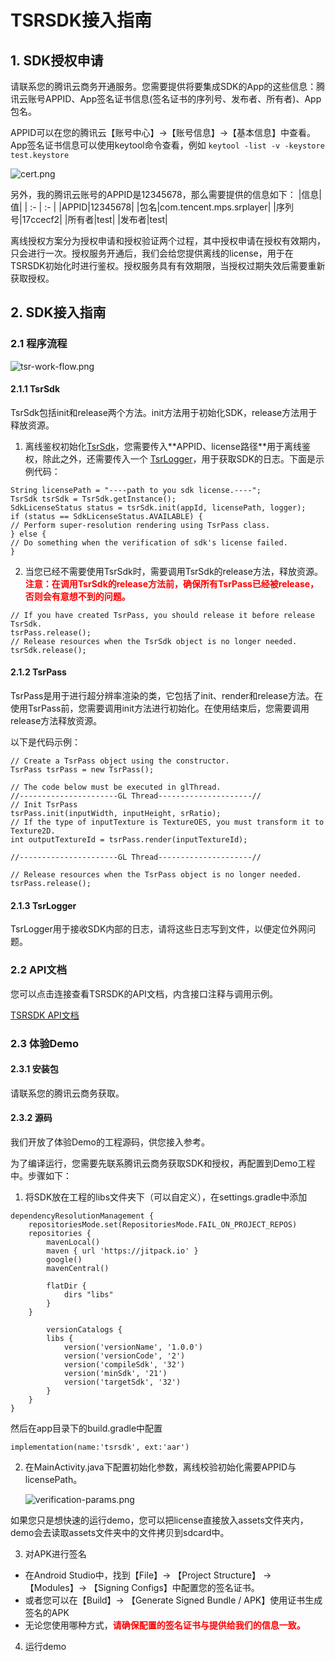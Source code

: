# **TSRSDK接入指南**
## 1. **SDK授权申请**
请联系您的腾讯云商务开通服务。您需要提供将要集成SDK的App的这些信息：腾讯云账号APPID、App签名证书信息(签名证书的序列号、发布者、所有者)、App包名。

APPID可以在您的腾讯云【账号中心】->【账号信息】->【基本信息】中查看。
App签名证书信息可以使用keytool命令查看，例如
```keytool -list -v -keystore test.keystore```

![cert.png](./docs/cert.png)

另外，我的腾讯云账号的APPID是12345678，那么需要提供的信息如下：
|信息|值|
| :- | :- |
|APPID|12345678|
|包名|com.tencent.mps.srplayer|
|序列号|17ccecf2|
|所有者|test|
|发布者|test|

离线授权方案分为授权申请和授权验证两个过程，其中授权申请在授权有效期内，只会进行一次。授权服务开通后，我们会给您提供离线的license，用于在TSRSDK初始化时进行鉴权。授权服务具有有效期限，当授权过期失效后需要重新获取授权。

## 2. **SDK接入指南**
### **2.1 程序流程**
![tsr-work-flow.png](./docs/tsr-work-flow.png)

#### **2.1.1 TsrSdk**
TsrSdk包括init和release两个方法。init方法用于初始化SDK，release方法用于释放资源。

1. 离线鉴权初始化[TsrSdk](https://84dbcf40b9debaab4849688b5e0a7312.dlied1.cdntips.net/tcrsdk.tencent-cloud.com/tsr/api-documents/com/tencent/mps/tsr/api/TsrSdk.html?mkey=65a8ddf1716c6bc2&f=cf5f&cip=113.108.77.55&proto=https#init\(long,java.lang.String,com.tencent.mps.tsr.api.TsrLogger\))，您需要传入**APPID、license路径**用于离线鉴权，除此之外，还需要传入一个 [TsrLogger](https://84dbcf40b9debaab4849688b5e0a7312.dlied1.cdntips.net/tcrsdk.tencent-cloud.com/tsr/api-documents/com/tencent/mps/tsr/api/TsrLogger.html)，用于获取SDK的日志。下面是示例代码：
```
String licensePath = "----path to you sdk license.----";
TsrSdk tsrSdk = TsrSdk.getInstance();
SdkLicenseStatus status = tsrSdk.init(appId, licensePath, logger);
if (status == SdkLicenseStatus.AVAILABLE) {
// Perform super-resolution rendering using TsrPass class.
} else {
// Do something when the verification of sdk's license failed.
}
```


2. 当您已经不需要使用TsrSdk时，需要调用TsrSdk的release方法，释放资源。<font color="red">**注意：在调用TsrSdk的release方法前，确保所有TsrPass已经被release，否则会有意想不到的问题。**</font>
```
// If you have created TsrPass, you should release it before release TsrSdk.
tsrPass.release();
// Release resources when the TsrSdk object is no longer needed.
tsrSdk.release();
```
#### **2.1.2 TsrPass**
TsrPass是用于进行超分辨率渲染的类，它包括了init、render和release方法。在使用TsrPass前，您需要调用init方法进行初始化。在使用结束后，您需要调用release方法释放资源。

以下是代码示例：
```
// Create a TsrPass object using the constructor.
TsrPass tsrPass = new TsrPass();

// The code below must be executed in glThread.
//----------------------GL Thread---------------------//
// Init TsrPass
tsrPass.init(inputWidth, inputHeight, srRatio);
// If the type of inputTexture is TextureOES, you must transform it to Texture2D.
int outputTextureId = tsrPass.render(inputTextureId);

//----------------------GL Thread---------------------//

// Release resources when the TsrPass object is no longer needed.
tsrPass.release();
```

#### **2.1.3 TsrLogger**
TsrLogger用于接收SDK内部的日志，请将这些日志写到文件，以便定位外网问题。
### **2.2 API文档**
您可以点击连接查看TSRSDK的API文档，内含接口注释与调用示例。

[TSRSDK API文档](https://tcrsdk.tencent-cloud.com/tsr/api-documents/index.html)
### **2.3 体验Demo**
#### **2.3.1 安装包**
请联系您的腾讯云商务获取。
#### **2.3.2 源码**
我们开放了体验Demo的工程源码，供您接入参考。

为了编译运行，您需要先联系腾讯云商务获取SDK和授权，再配置到Demo工程中。步骤如下：

1. 将SDK放在工程的libs文件夹下（可以自定义），在settings.gradle中添加
```
dependencyResolutionManagement {
    repositoriesMode.set(RepositoriesMode.FAIL_ON_PROJECT_REPOS)
    repositories {
        mavenLocal()
        maven { url 'https://jitpack.io' }
        google()
        mavenCentral()

        flatDir {
            dirs "libs"
        }
    }
    
        versionCatalogs {
        libs {
            version('versionName', '1.0.0')
            version('versionCode', '2')
            version('compileSdk', '32')
            version('minSdk', '21')
            version('targetSdk', '32')
        }
    }
}
```

然后在app目录下的build.gradle中配置
```
implementation(name:'tsrsdk', ext:'aar')
```


2. 在MainActivity.java下配置初始化参数，离线校验初始化需要APPID与licensePath。

   ![verification-params.png](./docs/verification-params.png)

如果您只是想快速的运行demo，您可以把license直接放入assets文件夹内，demo会去读取assets文件夹中的文件拷贝到sdcard中。

3. 对APK进行签名
- 在Android Studio中，找到【File】-> 【Project Structure】 -> 【Modules】-> 【Signing Configs】中配置您的签名证书。
- 或者您可以在【Build】-> 【Generate Signed Bundle / APK】使用证书生成签名的APK
- 无论您使用哪种方式，<font color="red">**请确保配置的签名证书与提供给我们的信息一致。**</font>

4. 运行demo


